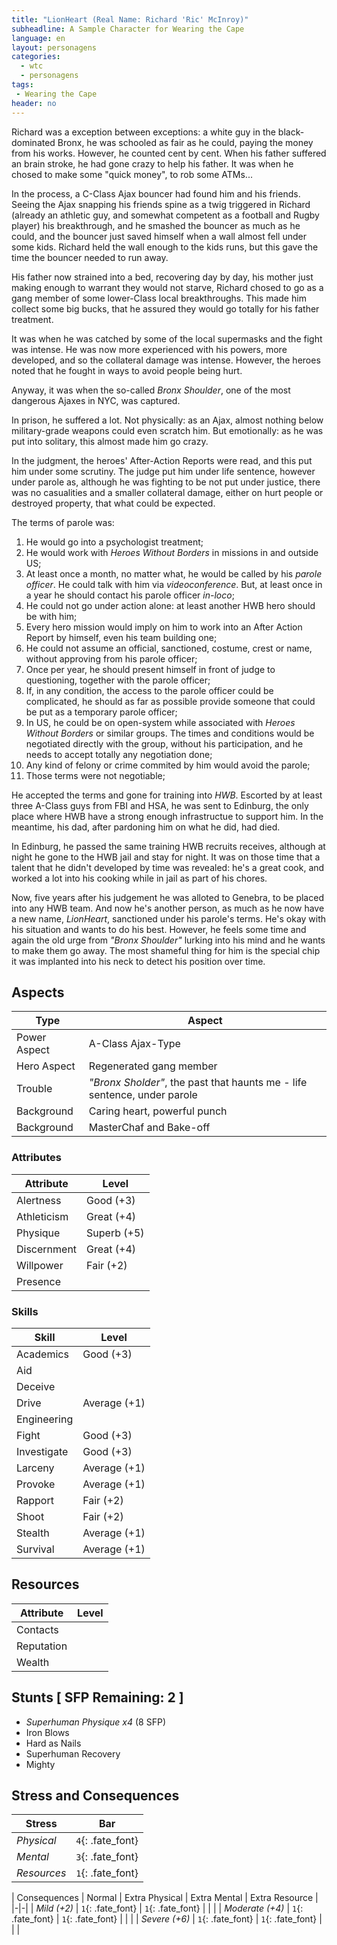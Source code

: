 ```yaml
---
title: "LionHeart (Real Name: Richard 'Ric' McInroy)"
subheadline: A Sample Character for Wearing the Cape
language: en
layout: personagens
categories:
  - wtc
  - personagens
tags:
 - Wearing the Cape
header: no
---
```


Richard was a exception between exceptions: a white guy in the black-dominated Bronx, he was schooled as fair as he could, paying the money from his works. However, he counted cent by cent. When his father suffered an brain stroke, he had gone crazy to help his father. It was when he chosed to make some "quick money", to rob some ATMs... 

In the process, a C-Class Ajax bouncer had found him and his friends. Seeing the Ajax snapping his friends spine as a twig triggered in Richard (already an athletic guy, and somewhat competent as a football and Rugby player) his breakthrough, and he smashed the bouncer as much as he could, and the bouncer just saved himself when a wall almost fell under some kids. Richard held the wall enough to the kids runs, but this gave the time the bouncer needed to run away.

His father now strained into a bed, recovering day by day, his mother just making enough to warrant they would not starve, Richard chosed to go as a gang member of some lower-Class local breakthroughs. This made him collect some big bucks, that he assured they would go totally for his father treatment.

It was when he was catched by some of the local supermasks and the fight was intense. He was now more experienced with his powers, more developed, and so the collateral damage was intense. However, the heroes noted that he fought in ways to avoid people being hurt.

Anyway, it was when the so-called _Bronx Shoulder_, one of the most dangerous Ajaxes in NYC, was captured.

In prison, he suffered a lot. Not physically: as an Ajax, almost nothing below military-grade weapons could even scratch him. But emotionally: as he was put into solitary, this almost made him go crazy.

In the judgment, the heroes' After-Action Reports were read, and this put him under some scrutiny. The judge put him under life sentence, however under parole as, although he was fighting to be not put under justice, there was no casualities and a smaller collateral damage, either on hurt people or destroyed property, that what could be expected.

The terms of parole was:

1. He would go into a psychologist treatment;
2. He would work with _Heroes Without Borders_ in missions in and outside US;
3. At least once a month, no matter what, he would be called by his _parole officer_. He could talk with him via _videoconference_. But, at least once in a year he should contact his parole officer _in-loco_;
4. He could not go under action alone: at least another HWB hero should be with him;
5. Every hero mission would imply on him to work into an After Action Report by himself, even his team building one;
6. He could not assume an official, sanctioned, costume, crest or name, without approving from his parole officer;
7. Once per year, he should present himself in front of judge to questioning, together with the parole officer;
8. If, in any condition, the access to the parole officer could be complicated, he should as far as possible provide someone that could be put as a temporary parole officer;
9. In US, he could be on open-system while associated with _Heroes Without Borders_ or similar groups. The times and conditions would be negotiated directly with the group, without his participation, and he needs to accept totally any negotiation done;
10. Any kind of felony or crime commited by him would avoid the parole;
11. Those terms were not negotiable;

He accepted the terms and gone for training into _HWB_. Escorted by at least three A-Class guys from FBI and HSA, he was sent to Edinburg, the only place where HWB have a strong enough infrastructue to support him. In the meantime, his dad, after pardoning him on what he did, had died.

In Edinburg, he passed the same training HWB recruits receives, although at night he gone to the HWB jail and stay for night. It was on those time that a talent that he didn't developed by time was revealed: he's a great cook, and worked a lot into his cooking while in jail as part of his chores.

Now, five years after his judgement he was alloted to Genebra, to be placed into any HWB team. And now he's another person, as much as he now have a new name, _LionHeart_, sanctioned under his parole's terms. He's okay with his situation and wants to do his best. However, he feels some time and again the old urge from _"Bronx Shoulder"_ lurking into his mind and he wants to make them go away. The most shameful thing for him is the special chip it was implanted into his neck to detect his position over time.

## Aspects

| Type | Aspect |
|-|-|
| Power Aspect | A-Class Ajax-Type |
| Hero Aspect | Regenerated gang member |
| Trouble  | _"Bronx Sholder"_, the past that haunts me - life sentence, under parole |
| Background | Caring heart, powerful punch |
| Background | MasterChaf and Bake-off |

### Attributes

| Attribute | Level |
|-|-|
| Alertness | Good (+3) |
| Athleticism | Great (+4) |
| Physique | Superb (+5) |
| Discernment | Great (+4) |
| Willpower | Fair (+2) |
| Presence | |

### Skills

| Skill | Level |
|-|-|
| Academics | Good (+3)  | 
| Aid |  | 
| Deceive |  | 
| Drive | Average (+1)  | 
| Engineering |  | 
| Fight | Good (+3) | 
| Investigate | Good (+3) | 
| Larceny |  Average (+1) | 
| Provoke | Average (+1) | 
| Rapport | Fair (+2) | 
| Shoot | Fair (+2) | 
| Stealth | Average (+1) | 
| Survival | Average (+1)  | 

## Resources

| Attribute | Level |
|-|-|
| Contacts | |
| Reputation | |
| Wealth |  |

## Stunts [ SFP Remaining: 2 ]

+ _Superhuman Physique x4_ (8 SFP)
+ Iron Blows
+ Hard as Nails
+ Superhuman Recovery
+ Mighty


## Stress and Consequences

| Stress | Bar |
|-|-|
| _Physical_ | `4`{: .fate_font} |
| _Mental_ | `3`{: .fate_font} |
| _Resources_ | `1`{: .fate_font} |

| Consequences | Normal | Extra Physical | Extra Mental | Extra Resource |
|-|-|
| _Mild (+2)_ |  `1`{: .fate_font} |  `1`{: .fate_font} | | |
| _Moderate (+4)_ | `1`{: .fate_font} | `1`{: .fate_font} | | | 
| _Severe (+6)_ | `1`{: .fate_font} | `1`{: .fate_font} | | |
